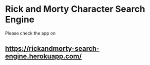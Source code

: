 # Rick and Morty Character Search Engine

Please check the app on 
## https://rickandmorty-search-engine.herokuapp.com/
